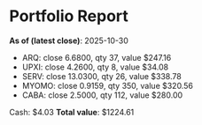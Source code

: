 # Portfolio Report
**As of (latest close)**: 2025-10-30

- ARQ: close 6.6800, qty 37, value $247.16
- UPXI: close 4.2600, qty 8, value $34.08
- SERV: close 13.0300, qty 26, value $338.78
- MYOMO: close 0.9159, qty 350, value $320.56
- CABA: close 2.5000, qty 112, value $280.00

Cash: $4.03
**Total value**: $1224.61